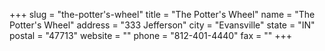 +++
slug = "the-potter's-wheel"
title = "The Potter's Wheel"
name = "The Potter's Wheel"
address = "333 Jefferson"
city = "Evansville"
state = "IN"
postal = "47713"
website = ""
phone = "812-401-4440"
fax = ""
+++
